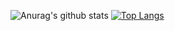 ![Anurag's github stats](https://github-readme-stats.vercel.app/api?username=sonochy&show_icons=true&theme=dark)
[![Top Langs](https://github-readme-stats.vercel.app/api/top-langs/?username=sonochy&langs_count=8&theme=dark)](https://github.com/anuraghazra/github-readme-stats)

